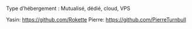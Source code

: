 Type d’hébergement : Mutualisé, dédié, cloud, VPS

Yasin: https://github.com/Rokette
Pierre: https://github.com/PierreTurnbull